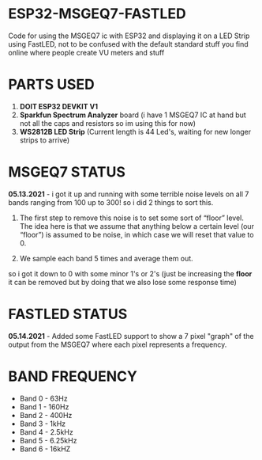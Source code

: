 # ESP32-MSGEQ7-FASTLED
Code for using the MSGEQ7 ic with ESP32 and displaying it on a LED Strip using FastLED, not to be confused with the default standard stuff you find online where people create VU meters and stuff

# PARTS USED
1. **DOIT ESP32 DEVKIT V1**
2. **Sparkfun Spectrum Analyzer** board (i have 1 MSGEQ7 IC at hand but not all the caps and resistors so im using this for now)
3. **WS2812B LED Strip** (Current length is 44 Led's, waiting for new longer strips to arrive)

# MSGEQ7 STATUS
**05.13.2021** - i got it up and running with some terrible noise levels on all 7 bands ranging from 100 up to 300! so i did 2 things to sort this.

1. The first step to remove this noise is to set some sort of “floor” level. The idea here is that we assume that anything below a certain level (our “floor”) is assumed to be noise, in which case we will reset that value to 0.

2. We sample each band 5 times and average them out.

so i got it down to 0 with some minor 1's or 2's (just be increasing the **floor** it can be removed but by doing that we also lose some response time)

# FASTLED STATUS
**05.14.2021** - Added some FastLED support to show a 7 pixel "graph" of the output from the MSGEQ7 where each pixel represents a frequency.

# BAND FREQUENCY
 * Band 0 - 63Hz
 * Band 1 - 160Hz
 * Band 2 - 400Hz
 * Band 3 - 1kHz
 * Band 4 - 2.5kHz
 * Band 5 - 6.25kHz
 * Band 6 - 16kHZ